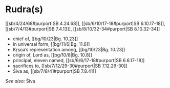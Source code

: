 # Rudra(s)

[[sb/4/24/68#purport|SB 4.24.68]], [[sb/6/10/17-18#purport|SB 6.10.17-18]], [[sb/7/4/13#purport|SB 7.4.13]], [[sb/8/10/32-34#purport|SB 8.10.32-34]]

* chief of, [[bg/10/23|Bg. 10.23]]
* in universal form, [[bg/11/6|Bg. 11.6]]
* Kṛṣṇa’s representation among, [[bg/10/23|Bg. 10.23]]
* origin of, Lord as, [[bg/10/8|Bg. 10.8]]
* principal, eleven named, [[sb/6/6/17-18#purport|SB 6.6.17-18]]
* sacrifices to, [[sb/7/12/29-30#purport|SB 7.12.29-30]]
* Śiva as, [[sb/7/8/41#purport|SB 7.8.41]]

*See also:* Śiva
